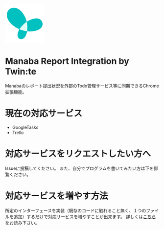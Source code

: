 ![img](public/icons/128.png)
# Manaba Report Integration by Twin:te

Manabaのレポート提出状況を外部のTodo管理サービス等に同期できるChrome拡張機能。

# 現在の対応サービス
- GoogleTasks
- Trello

# 対応サービスをリクエストしたい方へ
Issueに投稿してください。
また、自分でプログラムを書いてみたい方は下を御覧ください。

# 対応サービスを増やす方法
所定のインターフェースを実装（既存のコードに触れること無く、１つのファイルを追加）するだけで対応サービスを増やすことが出来ます。
詳しくは[こちら](./src/repositories/)をお読み下さい。